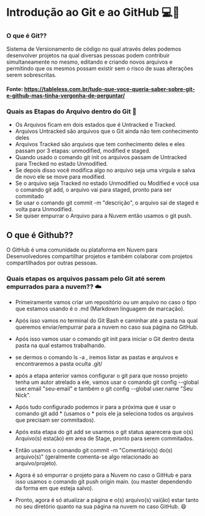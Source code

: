 # Introdução ao Git e ao GitHub :computer::email:

### O que é Git?? 

Sistema de Versionamento de código no qual através deles podemos desenvolver projetos na qual diversas pessoas podem contribuir simultaneamente no mesmo, editando e criando novos arquivos e permitindo que os mesmos possam existir sem o risco de suas alterações serem sobrescritas.

#### Fonte: https://tableless.com.br/tudo-que-voce-queria-saber-sobre-git-e-github-mas-tinha-vergonha-de-perguntar/



### Quais as Etapas do Arquivo dentro do Git :vertical_traffic_light:

- Os Arquivos ficam em dois estados que é Untracked e Tracked.
- Arquivos Untracked são arquivos que o Git ainda não tem conhecimento deles
- Arquivos Tracked são arquivos que tem conhecimento deles e eles passam por 3 etapas: unmodified, modified e staged.
- Quando usado o comando git init os arquivos passam de Untracked para Trecked no estado Unmodified.
- Se depois disso você modifica algo no arquivo seja uma virgula e salva de novo ele se move para modified.
- Se o arquivo seja Tracked no estado Unmodified ou Modified e você usa o comando git add, o arquivo vai para staged, pronto para ser commitado
- Se usar o comando git commit -m "descrição", o arquivo sai de staged e volta para Unmodified.
- Se quiser empurrar o Arquivo para a Nuvem então usamos o git push.



## O que é Github??

O GitHub é uma comunidade ou plataforma em Nuvem para Desenvolvedores compartilhar projetos e também colaborar com projetos compartilhados por outras pessoas.



### Quais etapas os arquivos passam pelo Git até serem empurrados para a nuvem?? :cloud:

- Primeiramente vamos criar um repositório ou um arquivo no caso o tipo que estamos usando é o .md (Markdown linguagem de marcação).

- Após isso vamos no terminal do Git Bash e caminhar até a pasta na qual queremos enviar/empurrar para a nuvem no caso sua página no GitHub.

- Após isso vamos usar o comando git init para iniciar o Git dentro desta pasta na qual estamos trabalhando.

- se dermos o comando ls -a , iremos listar as pastas e arquivos e encontraremos a pasta oculta .git/

- após a etapa anterior vamos configurar o git para que nosso projeto tenha um autor atrelado a ele, vamos usar o comando git config --global user.email "seu-email" e também o git config --global user.name "Seu Nick".

- Após tudo configurado podemos ir para a próxima que é usar o comando git add * (usamos o * pois ele ja seleciona todos os arquivos que precisam ser commitados).

- Após esta etapa do git add se usarmos o git status aparecera que o(s) Arquivo(s) esta(ão) em area de Stage, pronto para serem commitados.

- Então usamos o comando git commit -m "Comentário(s) do(s) arquivo(s)" (geralmente comenta-se algo relacionado ao arquivo/projeto).

- Agora é só empurrar o projeto para a Nuvem no caso o GitHub e para isso usamos o comando git push origin main. (ou master dependendo da forma em que esteja salvo).

- Pronto, agora é só atualizar a página e o(s) arquivo(s) vai(ão) estar tanto no seu diretório quanto na sua página na nuvem no caso GitHub. :smile:

  


